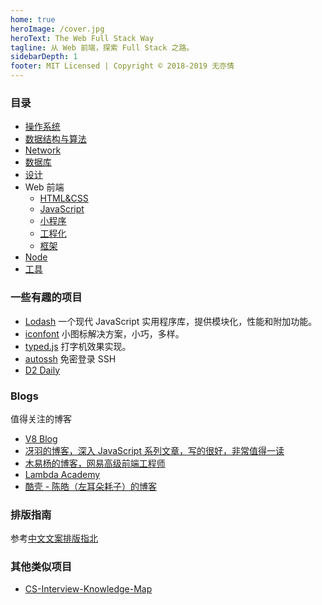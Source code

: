 ```yaml
---
home: true
heroImage: /cover.jpg
heroText: The Web Full Stack Way
tagline: 从 Web 前端，探索 Full Stack 之路。
sidebarDepth: 1
footer: MIT Licensed | Copyright © 2018-2019 无亦情
---
```


### 目录

- [操作系统](./operating-system/README.md)
- [数据结构与算法](./data-structure-and-algorithms/README.md)
- [Network](./network/README.md)
- [数据库](./database/README.md)
- [设计](./design/README.md)
- Web 前端
    - [HTML&CSS](./html&css/README.md)
    - [JavaScript](./javascript/README.md)
    - [小程序](./mini-program/README.md) 
    - [工程化](./engineering/README.md)
    - [框架](./framework/README.md)
- [Node](./node/README.md)
- [工具](./tools/README.md)


### 一些有趣的项目

- [Lodash](https://lodash.com/) 一个现代 JavaScript 实用程序库，提供模块化，性能和附加功能。
- [iconfont](http://www.iconfont.cn/) 小图标解决方案，小巧，多样。
- [typed.js](https://github.com/mattboldt/typed.js/) 打字机效果实现。
- [autossh](https://github.com/FeeiCN/autossh) 免密登录 SSH
- [D2 Daily](https://daily.fairyever.com/)

### Blogs

值得关注的博客

- [V8 Blog](https://v8.dev/blog)
- [冴羽的博客，深入 JavaScript 系列文章，写的很好，非常值得一读](https://github.com/mqyqingfeng/Blog)
- [木易杨的博客，网易高级前端工程师](https://github.com/yygmind/blog)
- [Lambda Academy](https://lambda.academy/)
- [酷壳 - 陈皓（左耳朵耗子）的博客](https://coolshell.cn/)

### 排版指南

参考[中文文案排版指北](./copywriting-guide.md)

### 其他类似项目

- [CS-Interview-Knowledge-Map](https://github.com/InterviewMap/CS-Interview-Knowledge-Map)